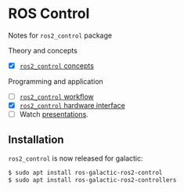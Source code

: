 # ROS Control
Notes for `ros2_control` package

Theory and concepts
- [x] [`ros2_control` concepts](ROS2_control_concepts.md)

Programming and application
- [ ] [`ros2_control` workflow](ros2_control_workflow.md)
- [x] [`ros2_control` hardware interface](./ros2_control_HI.md)
- [ ] Watch [presentations](http://control.ros.org/resources/resources.html).

## Installation
`ros2_control` is now released for galactic:
```powershell
$ sudo apt install ros-galactic-ros2-control
$ sudo apt install ros-galactic-ros2-controllers
```


